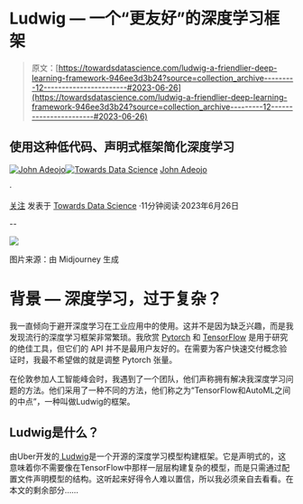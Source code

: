 # Ludwig — 一个“更友好”的深度学习框架

> 原文：[https://towardsdatascience.com/ludwig-a-friendlier-deep-learning-framework-946ee3d3b24?source=collection_archive---------12-----------------------#2023-06-26](https://towardsdatascience.com/ludwig-a-friendlier-deep-learning-framework-946ee3d3b24?source=collection_archive---------12-----------------------#2023-06-26)

## 使用这种低代码、声明式框架简化深度学习

[](https://johnadeojo.medium.com/?source=post_page-----946ee3d3b24--------------------------------)[![John Adeojo](../Images/f6460fae462b055d36dce16fefcd142c.png)](https://johnadeojo.medium.com/?source=post_page-----946ee3d3b24--------------------------------)[](https://towardsdatascience.com/?source=post_page-----946ee3d3b24--------------------------------)[![Towards Data Science](../Images/a6ff2676ffcc0c7aad8aaf1d79379785.png)](https://towardsdatascience.com/?source=post_page-----946ee3d3b24--------------------------------) [John Adeojo](https://johnadeojo.medium.com/?source=post_page-----946ee3d3b24--------------------------------)

·

[关注](https://medium.com/m/signin?actionUrl=https%3A%2F%2Fmedium.com%2F_%2Fsubscribe%2Fuser%2Ff933e1637e40&operation=register&redirect=https%3A%2F%2Ftowardsdatascience.com%2Fludwig-a-friendlier-deep-learning-framework-946ee3d3b24&user=John+Adeojo&userId=f933e1637e40&source=post_page-f933e1637e40----946ee3d3b24---------------------post_header-----------) 发表于 [Towards Data Science](https://towardsdatascience.com/?source=post_page-----946ee3d3b24--------------------------------) ·11分钟阅读·2023年6月26日[](https://medium.com/m/signin?actionUrl=https%3A%2F%2Fmedium.com%2F_%2Fvote%2Ftowards-data-science%2F946ee3d3b24&operation=register&redirect=https%3A%2F%2Ftowardsdatascience.com%2Fludwig-a-friendlier-deep-learning-framework-946ee3d3b24&user=John+Adeojo&userId=f933e1637e40&source=-----946ee3d3b24---------------------clap_footer-----------)

--

[](https://medium.com/m/signin?actionUrl=https%3A%2F%2Fmedium.com%2F_%2Fbookmark%2Fp%2F946ee3d3b24&operation=register&redirect=https%3A%2F%2Ftowardsdatascience.com%2Fludwig-a-friendlier-deep-learning-framework-946ee3d3b24&source=-----946ee3d3b24---------------------bookmark_footer-----------)![](../Images/ee8f8ddbdb0f202acd51b5a02d1e371e.png)

图片来源：由 Midjourney 生成

# 背景 — 深度学习，过于复杂？

我一直倾向于避开深度学习在工业应用中的使用。这并不是因为缺乏兴趣，而是我发现流行的深度学习框架非常繁琐。我欣赏 [Pytorch](https://pytorch.org/) 和 [TensorFlow](https://www.tensorflow.org/) 是用于研究的绝佳工具，但它们的 API 并不是最用户友好的。在需要为客户快速交付概念验证时，我最不希望做的就是调整 Pytorch 张量。

在伦敦参加人工智能峰会时，我遇到了一个团队，他们声称拥有解决我深度学习问题的方法。他们采用了一种不同的方法，他们称之为“TensorFlow和AutoML之间的中点”，一种叫做Ludwig的框架。

## Ludwig是什么？

由Uber开发的[ Ludwig](https://ludwig.ai/latest/)是一个开源的深度学习模型构建框架。它是声明式的，这意味着你不需要像在TensorFlow中那样一层层构建复杂的模型，而是只需通过配置文件声明模型的结构。这听起来好得令人难以置信，所以我必须亲自去看看。在本文的剩余部分……
